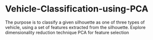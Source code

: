 # Vehicle-Classification-using-PCA
The purpose is to classify a given silhouette as one of three types of vehicle, using a set of features extracted from the silhouette. Explore dimensionality reduction technique PCA for feature selection
